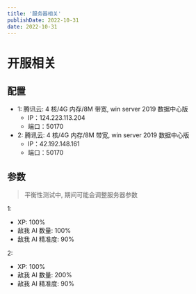 ```yaml
---
title: '服务器相关'
publishDate: 2022-10-31
date: 2022-10-31
---
```


# 开服相关

## 配置

-   1: 腾讯云: 4 核/4G 内存/8M 带宽, win server 2019 数据中心版
    -   IP：124.223.113.204
    -   端口：50170
-   2: 腾讯云: 4 核/4G 内存/8M 带宽, win server 2019 数据中心版
    -   IP：42.192.148.161
    -   端口：50170

## 参数

> 平衡性测试中, 期间可能会调整服务器参数

1:

-   XP: 100%
-   敌我 AI 数量: 100%
-   敌我 AI 精准度: 90%

2:

-   XP: 100%
-   敌我 AI 数量: 200%
-   敌我 AI 精准度: 90%
